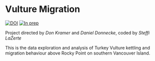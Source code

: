 
# Vulture Migration

<!-- badges: start -->
[![DOI](https://zenodo.org/badge/DOI/10.5281/zenodo.13830990.svg)](https://doi.org/10.5281/zenodo.13830990)
[![In prep](https://img.shields.io/badge/status-In-prep-grey)]()
<!-- badges: end -->

Project directed by *Don Kramer* and *Daniel Donnecke*, coded by *Steffi LaZerte*

This is the data exploration and analysis of Turkey Vulture kettling and migration behaviour
above Rocky Point on southern Vancouver Island. 




